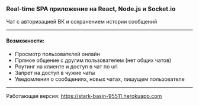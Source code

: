 ### Real-time SPA приложение на React, Node.js и Socket.io
Чат с авторизацией ВК и сохранением истории сообщений
***
#### Возможности:
+ Просмотр пользователей онлайн
+ Прямое общение с другим пользователем (нет общих чатов)
+ Роутинг на клиенте и доступ в чат по url
+ Запрет на доступ в чужие чаты
+ Уведомления о сообщениях, новых чатах, пишущем пользователе
    
***
Работающая версия:
<https://stark-basin-95511.herokuapp.com>